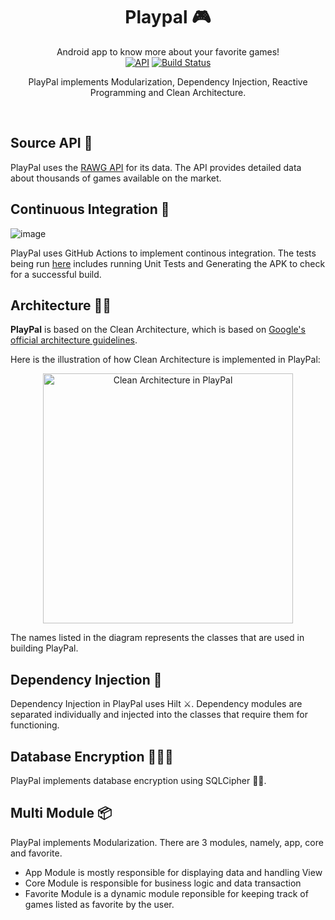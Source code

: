 <h1 align="center">Playpal 🎮</h1>

<p align="center">
  Android app to know more about your favorite games! <br>
  <a href="https://android-arsenal.com/api?level=23"><img alt="API" src="https://img.shields.io/badge/API-23%2B-brightgreen.svg?style=flat"/></a>
  <a href="https://app.circleci.com/pipelines/github/reyghifari/UserGitHubAppMVVM"><img alt="Build Status" src="https://github.com/skydoves/Pokedex/workflows/Android%20CI/badge.svg"/></a> <br>
</p>

<p align="center">  
  PlayPal implements Modularization, Dependency Injection, Reactive Programming and Clean Architecture.
</p>
</br>

## Source API 🛜

PlayPal uses the [RAWG API](https://rawg.io/apidocs) for its data. The API provides detailed data about thousands of games available on the market.

## Continuous Integration 📲

![image](https://github.com/ranggarahman/Play-Pal/assets/79177708/3c2b0fc6-725c-43ae-a0bc-2ae4fec558fa)

PlayPal uses GitHub Actions to implement continous integration. The tests being run [here](https://github.com/ranggarahman/Play-Pal/actions) includes running Unit Tests and Generating the APK to check for a successful build.

## Architecture 👷🏻
**PlayPal** is based on the Clean Architecture, which is based on [Google's official architecture guidelines](https://developer.android.com/topic/architecture).

Here is the illustration of how Clean Architecture is implemented in PlayPal:

<div align="center">
  <img src="https://github.com/ranggarahman/Play-Pal/assets/79177708/77536986-75a4-4922-98b8-7cb8be9e846d" alt="Clean Architecture in PlayPal" width="400">
</div>

The names listed in the diagram represents the classes that are used in building PlayPal.

## Dependency Injection 💉
Dependency Injection in PlayPal uses Hilt ⚔️. Dependency modules are separated individually and injected into the classes that require them for functioning.

## Database Encryption 🧑🏻‍💻

PlayPal implements database encryption using SQLCipher 🥷🏻.

## Multi Module 📦

PlayPal implements Modularization. There are 3 modules, namely, app, core and favorite.
- App Module is mostly responsible for displaying data and handling View
- Core Module is responsible for business logic and data transaction
- Favorite Module is a dynamic module reponsible for keeping track of games listed as favorite by the user.
